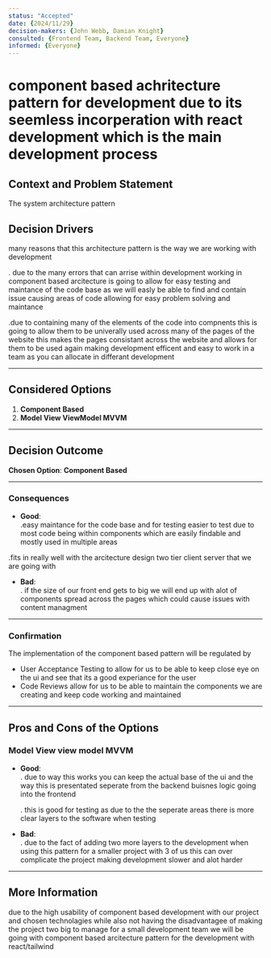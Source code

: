 ```yaml
---
status: "Accepted"
date: {2024/11/29}
decision-makers: {John Webb, Damian Knight}
consulted: {Frontend Team, Backend Team, Everyone}
informed: {Everyone}
---
```


# component based achritecture pattern for development due to its seemless incorperation with react development which is the main development process 

## Context and Problem Statement

The system architecture pattern
## Decision Drivers

many reasons that this architecture pattern is the way we are working with development 

. due to the many errors that can arrise within development working in component based arcitecture is going to allow for easy testing and maintance of the code base 
as we will easly be able to find and contain issue causing areas of code allowing for easy problem solving and maintance

.due to containing many of the elements of the code into compnents this is going to allow them to be univerally used across many of the pages of the website 
this makes the pages consistant across the website and allows for them to be used again making development efficent and easy to work in a team 
as you can allocate in differant development 

---

## Considered Options

1. **Component Based**   
2. **Model View ViewModel MVVM**

---

## Decision Outcome

**Chosen Option**: **Component Based**



---

### Consequences

* **Good**:  
.easy maintance for the code base and for testing easier to test due to most code being within components which are easily findable and mostly used in multiple areas

.fits in really well with the arcitecture design two tier client server that we are going with 

* **Bad**:  
  . if the size of our front end gets to big we will end up with alot of components spread across the pages which could cause issues with content managment  


---

### Confirmation

The implementation of the component based pattern will be regulated by
 
- User Acceptance Testing to allow for us to be able to keep close eye on the ui and see that its a good experiance for the user 
- Code Reviews allow for us to be able to maintain the components we are creating and keep code working and maintained

---

## Pros and Cons of the Options

### Model View view model MVVM

* **Good**:  
  . due to way this works you can keep the actual base of the ui and the way this is presentated seperate from the backend buisnes logic going into the frontend

  . this is good for testing as due to the the seperate areas there is more clear layers to the software when testing 
 

* **Bad**:  
   . due to the fact of adding two more layers to the development when using this pattern for a smaller project with 3 of us this can over complicate the project making development slower and alot harder 

---



## More Information

due to the high usability of component based development with our project and chosen technolagies while also not having the disadvantagee of making the project two big to manage for a small development team
we will be going with component based arcitecture pattern for the development with react/tailwind
